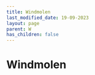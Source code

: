 ```yaml
---
title: Windmolen
last_modified_date: 19-09-2023
layout: page
parent: W
has_children: false
---
```


Windmolen
=========

